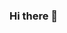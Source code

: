 ### Hi there 👋

<!--
**devmusyoki/devmusyoki** is a ✨ _special_ ✨ repository because its `README.md` (this file) appears on your GitHub profile.

<hr>
<details>
<summary> Github Statistics...</summary>
<p align="center">
[![DevMusyoki's GitHub stats](https://github-readme-stats.vercel.app/api?username=devmusyoki)](https://github.com/devmusyoki/github-readme-stats)
</p>
</details>
<hr>

